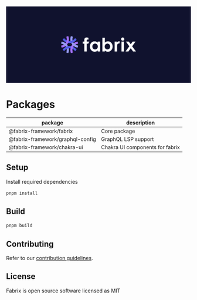 ![cover](./assets/cover.png)

# Packages

| package                           | description                     |
| --------------------------------- | --------------------------------|
| @fabrix-framework/fabrix          | Core package                    |
| @fabrix-framework/graphql-config  | GraphQL LSP support             |
| @fabrix-framework/chakra-ui       | Chakra UI components for fabrix |

## Setup 

Install required dependencies

```bash
pnpm install
```

## Build

```bash
pnpm build
```

## Contributing

Refer to our [contribution guidelines](./CONTRIBUTING.md).

## License

Fabrix is open source software licensed as MIT
